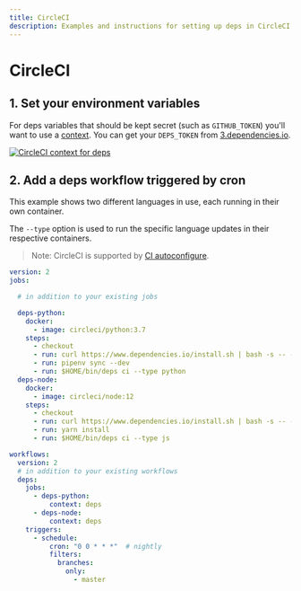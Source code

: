 ```yaml
---
title: CircleCI
description: Examples and instructions for setting up deps in CircleCI
---
```


# CircleCI

## 1. Set your environment variables

For deps variables that should be kept secret (such as `GITHUB_TOKEN`) you'll want to use a [context](https://circleci.com/docs/2.0/contexts/).
You can get your `DEPS_TOKEN` from [3.dependencies.io](https://3.dependencies.io).

[![CircleCI context for deps](/assets/img/screenshots/circleci-context.png)](/assets/img/screenshots/circleci-context.png)

## 2. Add a deps workflow triggered by cron

This example shows two different languages in use,
each running in their own container.

The `--type` option is used to run the specific language updates in their respective containers.

> Note: CircleCI is supported by [CI autoconfigure](/ci/#autoconfigure).

```yaml
version: 2
jobs:

  # in addition to your existing jobs

  deps-python:
    docker:
      - image: circleci/python:3.7
    steps:
      - checkout
      - run: curl https://www.dependencies.io/install.sh | bash -s -- -b $HOME/bin
      - run: pipenv sync --dev
      - run: $HOME/bin/deps ci --type python
  deps-node:
    docker:
      - image: circleci/node:12
    steps:
      - checkout
      - run: curl https://www.dependencies.io/install.sh | bash -s -- -b $HOME/bin
      - run: yarn install
      - run: $HOME/bin/deps ci --type js

workflows:
  version: 2
  # in addition to your existing workflows
  deps:
    jobs:
      - deps-python:
          context: deps
      - deps-node:
          context: deps
    triggers:
      - schedule:
          cron: "0 0 * * *"  # nightly
          filters:
            branches:
              only:
                - master
```
